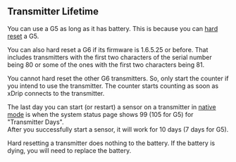 ## Transmitter Lifetime  
  
You can use a G5 as long as it has battery.  This is because you can [hard reset](./Hard-Reset.md) a G5.  

You can also hard reset a G6 if its firmware is 1.6.5.25 or before.  That includes transmitters with the first two characters of the serial number being 80 or some of the ones with the first two characters being 81.  

You cannot hard reset the other G6 transmitters.  So, only start the counter if you intend to use the transmitter.  The counter starts counting as soon as xDrip connects to the transmitter.  

The last day you can start (or restart) a sensor on a transmitter in [native mode](https://github.com/Navid200/xDrip/wiki/Native-Algorithm) is when the system status page shows 99 (105 for G5) for "Transmitter Days".  
After you successfully start a sensor, it will work for 10 days (7 days for G5).  

Hard resetting a transmitter does nothing to the battery.  If the battery is dying, you will need to replace the battery.  
